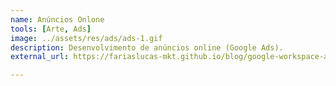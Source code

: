 ```yaml
---
name: Anúncios Onlone
tools: [Arte, Ads]
image: ../assets/res/ads/ads-1.gif
description: Desenvolvimento de anúncios online (Google Ads).
external_url: https://fariaslucas-mkt.github.io/blog/google-workspace-ads

---
```


